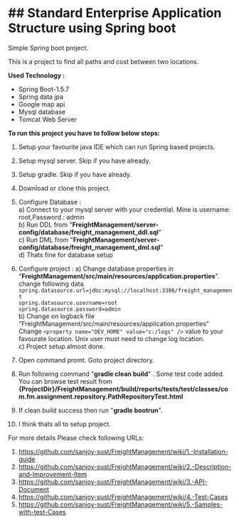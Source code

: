 # ## Standard Enterprise Application Structure using Spring boot
Simple Spring boot project.

This is a project to find all paths and cost between two locations.

**Used Technology :**

* Spring Boot-1.5.7   
* Spring data jpa  
* Google map api  
* Mysql database  
* Tomcat Web Server  

**To run this project you have to follow below steps:**

1. Setup your favourite java IDE which can run Spring based projects.  
2. Setup mysql server. Skip if you have already.  
3. Setup gradle. Skip if you have already.  
4. Download or clone this project.  

5. Configure Database :  
    a) Connect to your mysql server with your credential. Mine is username: root,Password : admin   
    b) Run DDL from "**FreightManagement/server-config/database/freight_management_ddl.sql**"  
    c) Run DML from "**FreightManagement/server-config/database/freight_management_dml.sql**"  
    d) Thats fine for database setup  
    
6. Configure project : 
    a) Change database properties in "**FreightManagement/src/main/resources/application.properties**". 
    change following data.    
    `spring.datasource.url=jdbc:mysql://localhost:3306/freight_management  `   
    `spring.datasource.username=root`    
    `spring.datasource.password=admin`    
    b) Change on logback file "FreightManagement/src/main/resources/application.properties"
     Change  `<property name="DEV_HOME" value="c:/logs" />` value to your favourate location. Unix user must need to change log location.  
    c) Project setup almost done.  
     
 7. Open command promt. Goto project directory.  
 8. Run following command "**gradle clean build**" . Some test code added. You can browse test result from **{ProjectDir}/FreightManagement/build/reports/tests/test/classes/com.fm.assignment.repository.PathRepositoryTest.html**  
 9. If clean build success then run "**gradle bootrun**".   
 10. I think thats all to setup project.  
    

For more details Please check following URLs:

1. https://github.com/sanjoy-sust/FreightManagement/wiki/1.-Installation-guide  
2. https://github.com/sanjoy-sust/FreightManagement/wiki/2.-Description-and-Improvement-Item  
3. https://github.com/sanjoy-sust/FreightManagement/wiki/3.-API-Document  
4. https://github.com/sanjoy-sust/FreightManagement/wiki/4.-Test-Cases  
5. https://github.com/sanjoy-sust/FreightManagement/wiki/5.-Samples-with-test-Cases  


